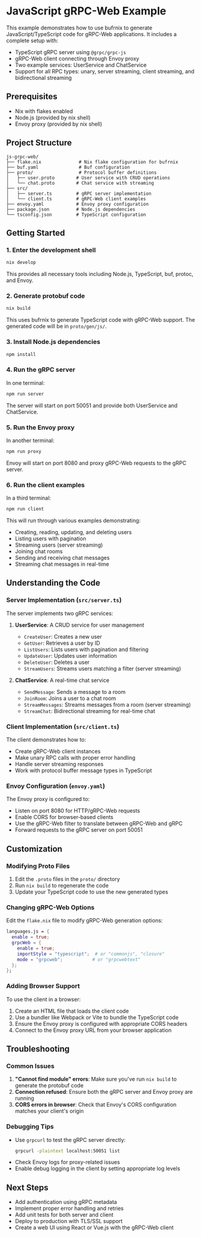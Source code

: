 # JavaScript gRPC-Web Example

This example demonstrates how to use bufrnix to generate JavaScript/TypeScript code for gRPC-Web applications. It includes a complete setup with:

- TypeScript gRPC server using `@grpc/grpc-js`
- gRPC-Web client connecting through Envoy proxy
- Two example services: UserService and ChatService
- Support for all RPC types: unary, server streaming, client streaming, and bidirectional streaming

## Prerequisites

- Nix with flakes enabled
- Node.js (provided by nix shell)
- Envoy proxy (provided by nix shell)

## Project Structure

```
js-grpc-web/
├── flake.nix              # Nix flake configuration for bufrnix
├── buf.yaml               # Buf configuration
├── proto/                 # Protocol buffer definitions
│   ├── user.proto        # User service with CRUD operations
│   └── chat.proto        # Chat service with streaming
├── src/
│   ├── server.ts         # gRPC server implementation
│   └── client.ts         # gRPC-Web client examples
├── envoy.yaml            # Envoy proxy configuration
├── package.json          # Node.js dependencies
└── tsconfig.json         # TypeScript configuration
```

## Getting Started

### 1. Enter the development shell

```bash
nix develop
```

This provides all necessary tools including Node.js, TypeScript, buf, protoc, and Envoy.

### 2. Generate protobuf code

```bash
nix build
```

This uses bufrnix to generate TypeScript code with gRPC-Web support. The generated code will be in `proto/gen/js/`.

### 3. Install Node.js dependencies

```bash
npm install
```

### 4. Run the gRPC server

In one terminal:

```bash
npm run server
```

The server will start on port 50051 and provide both UserService and ChatService.

### 5. Run the Envoy proxy

In another terminal:

```bash
npm run proxy
```

Envoy will start on port 8080 and proxy gRPC-Web requests to the gRPC server.

### 6. Run the client examples

In a third terminal:

```bash
npm run client
```

This will run through various examples demonstrating:

- Creating, reading, updating, and deleting users
- Listing users with pagination
- Streaming users (server streaming)
- Joining chat rooms
- Sending and receiving chat messages
- Streaming chat messages in real-time

## Understanding the Code

### Server Implementation (`src/server.ts`)

The server implements two gRPC services:

1. **UserService**: A CRUD service for user management

   - `CreateUser`: Creates a new user
   - `GetUser`: Retrieves a user by ID
   - `ListUsers`: Lists users with pagination and filtering
   - `UpdateUser`: Updates user information
   - `DeleteUser`: Deletes a user
   - `StreamUsers`: Streams users matching a filter (server streaming)

2. **ChatService**: A real-time chat service
   - `SendMessage`: Sends a message to a room
   - `JoinRoom`: Joins a user to a chat room
   - `StreamMessages`: Streams messages from a room (server streaming)
   - `StreamChat`: Bidirectional streaming for real-time chat

### Client Implementation (`src/client.ts`)

The client demonstrates how to:

- Create gRPC-Web client instances
- Make unary RPC calls with proper error handling
- Handle server streaming responses
- Work with protocol buffer message types in TypeScript

### Envoy Configuration (`envoy.yaml`)

The Envoy proxy is configured to:

- Listen on port 8080 for HTTP/gRPC-Web requests
- Enable CORS for browser-based clients
- Use the gRPC-Web filter to translate between gRPC-Web and gRPC
- Forward requests to the gRPC server on port 50051

## Customization

### Modifying Proto Files

1. Edit the `.proto` files in the `proto/` directory
2. Run `nix build` to regenerate the code
3. Update your TypeScript code to use the new generated types

### Changing gRPC-Web Options

Edit the `flake.nix` file to modify gRPC-Web generation options:

```nix
languages.js = {
  enable = true;
  grpcWeb = {
    enable = true;
    importStyle = "typescript";  # or "commonjs", "closure"
    mode = "grpcweb";           # or "grpcwebtext"
  };
};
```

### Adding Browser Support

To use the client in a browser:

1. Create an HTML file that loads the client code
2. Use a bundler like Webpack or Vite to bundle the TypeScript code
3. Ensure the Envoy proxy is configured with appropriate CORS headers
4. Connect to the Envoy proxy URL from your browser application

## Troubleshooting

### Common Issues

1. **"Cannot find module" errors**: Make sure you've run `nix build` to generate the protobuf code
2. **Connection refused**: Ensure both the gRPC server and Envoy proxy are running
3. **CORS errors in browser**: Check that Envoy's CORS configuration matches your client's origin

### Debugging Tips

- Use `grpcurl` to test the gRPC server directly:
  ```bash
  grpcurl -plaintext localhost:50051 list
  ```
- Check Envoy logs for proxy-related issues
- Enable debug logging in the client by setting appropriate log levels

## Next Steps

- Add authentication using gRPC metadata
- Implement proper error handling and retries
- Add unit tests for both server and client
- Deploy to production with TLS/SSL support
- Create a web UI using React or Vue.js with the gRPC-Web client
